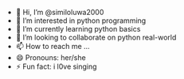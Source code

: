 - 👋 Hi, I’m @similoluwa2000
- 👀 I’m interested in python programming
- 🌱 I’m currently learning python basics
- 💞️ I’m looking to collaborate on python real-world
- 📫 How to reach me ...
- 😄 Pronouns: her/she
- ⚡ Fun fact: i l0ve singing 

<!---
similoluwa2000/similoluwa2000 is a ✨ special ✨ repository because its `README.md` (this file) appears on your GitHub profile.
You can click the Preview link to take a look at your changes.
--->
